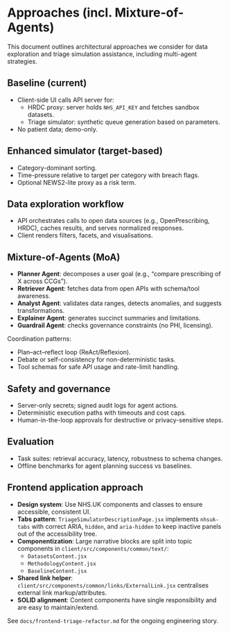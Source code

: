 # Approaches (incl. Mixture-of-Agents)

This document outlines architectural approaches we consider for data exploration and triage simulation assistance, including multi-agent strategies.

## Baseline (current)
- Client-side UI calls API server for:
  - HRDC proxy: server holds `NHS_API_KEY` and fetches sandbox datasets.
  - Triage simulator: synthetic queue generation based on parameters.
- No patient data; demo-only.

## Enhanced simulator (target-based)
- Category-dominant sorting.
- Time-pressure relative to target per category with breach flags.
- Optional NEWS2-lite proxy as a risk term.

## Data exploration workflow
- API orchestrates calls to open data sources (e.g., OpenPrescribing, HRDC), caches results, and serves normalized responses.
- Client renders filters, facets, and visualisations.

## Mixture-of-Agents (MoA)
- **Planner Agent**: decomposes a user goal (e.g., “compare prescribing of X across CCGs”).
- **Retriever Agent**: fetches data from open APIs with schema/tool awareness.
- **Analyst Agent**: validates data ranges, detects anomalies, and suggests transformations.
- **Explainer Agent**: generates succinct summaries and limitations.
- **Guardrail Agent**: checks governance constraints (no PHI, licensing).

Coordination patterns:
- Plan–act–reflect loop (ReAct/Reflexion).
- Debate or self-consistency for non-deterministic tasks.
- Tool schemas for safe API usage and rate-limit handling.

## Safety and governance
- Server-only secrets; signed audit logs for agent actions.
- Deterministic execution paths with timeouts and cost caps.
- Human-in-the-loop approvals for destructive or privacy-sensitive steps.

## Evaluation
- Task suites: retrieval accuracy, latency, robustness to schema changes.
- Offline benchmarks for agent planning success vs baselines.

## Frontend application approach

- **Design system**: Use NHS.UK components and classes to ensure accessible, consistent UI.
- **Tabs pattern**: `TriageSimulatorDescriptionPage.jsx` implements `nhsuk-tabs` with correct ARIA, `hidden`, and `aria-hidden` to keep inactive panels out of the accessibility tree.
- **Componentization**: Large narrative blocks are split into topic components in `client/src/components/common/text/`:
  - `DatasetsContent.jsx`
  - `MethodologyContent.jsx`
  - `BaselineContent.jsx`
- **Shared link helper**: `client/src/components/common/links/ExternalLink.jsx` centralises external link markup/attributes.
- **SOLID alignment**: Content components have single responsibility and are easy to maintain/extend.

See `docs/frontend-triage-refactor.md` for the ongoing engineering story.
